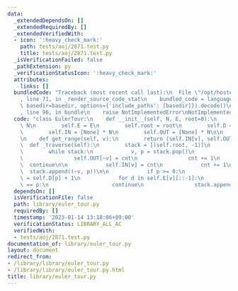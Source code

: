 ```yaml
---
data:
  _extendedDependsOn: []
  _extendedRequiredBy: []
  _extendedVerifiedWith:
  - icon: ':heavy_check_mark:'
    path: tests/aoj/2871.test.py
    title: tests/aoj/2871.test.py
  _isVerificationFailed: false
  _pathExtension: py
  _verificationStatusIcon: ':heavy_check_mark:'
  attributes:
    links: []
  bundledCode: "Traceback (most recent call last):\n  File \"/opt/hostedtoolcache/PyPy/3.7.13/x64/site-packages/onlinejudge_verify/documentation/build.py\"\
    , line 71, in _render_source_code_stat\n    bundled_code = language.bundle(stat.path,\
    \ basedir=basedir, options={'include_paths': [basedir]}).decode()\n  File \"/opt/hostedtoolcache/PyPy/3.7.13/x64/site-packages/onlinejudge_verify/languages/python.py\"\
    , line 96, in bundle\n    raise NotImplementedError\nNotImplementedError\n"
  code: "class EulerTour:\n    def __init__(self, N, E, root=0):\n        self.N =\
    \ N\n        self.E = E\n        self.root = root\n        self.D = [0] * N\n\
    \        self.IN = [None] * N\n        self.OUT = [None] * N\n\n        self._traverse()\n\
    \n    def get_range(self, v):\n        return (self.IN[v], self.OUT[v])\n\n  \
    \  def _traverse(self):\n        stack = [(self.root, -1)]\n        cnt = 0\n\
    \        while stack:\n            v, p = stack.pop()\n            if v < 0:\n\
    \                self.OUT[~v] = cnt\n                cnt += 1\n              \
    \  continue\n\n            self.IN[v] = cnt\n            cnt += 1\n          \
    \  stack.append((~v, p))\n\n            if p >= 0:\n                self.D[v]\
    \ = self.D[p] + 1\n            for d in self.E[v][::-1]:\n                if d\
    \ == p:\n                    continue\n                stack.append((d, v))\n"
  dependsOn: []
  isVerificationFile: false
  path: library/euler_tour.py
  requiredBy: []
  timestamp: '2023-01-14 13:18:06+09:00'
  verificationStatus: LIBRARY_ALL_AC
  verifiedWith:
  - tests/aoj/2871.test.py
documentation_of: library/euler_tour.py
layout: document
redirect_from:
- /library/library/euler_tour.py
- /library/library/euler_tour.py.html
title: library/euler_tour.py
---
```

